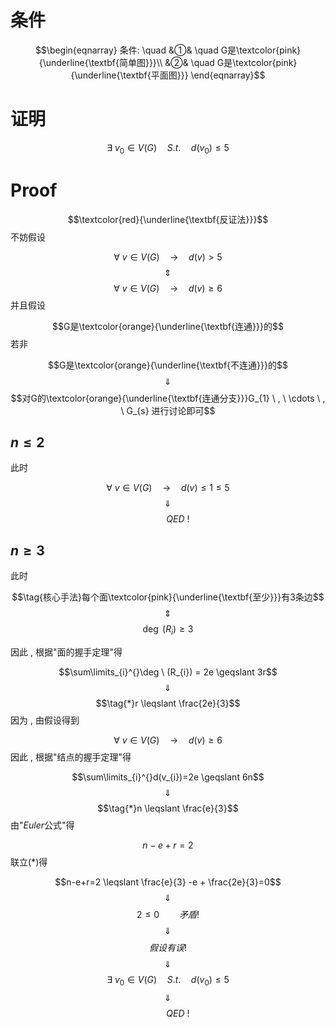 # 条件

$$\begin{eqnarray}
条件: \quad
&①& \quad G是\textcolor{pink}{\underline{\textbf{简单图}}}\\
&②& \quad G是\textcolor{pink}{\underline{\textbf{平面图}}}
\end{eqnarray}$$

# 证明

$$\exists \ v_{0} \in V(G) \quad S.t. \quad  d(v_{0})  \leqslant 5$$
# Proof

$$\textcolor{red}{\underline{\textbf{反证法}}}$$
不妨假设

$$\forall \ v \in V(G)  \quad \rightarrow \quad d(v) >5$$
$$\quad \Updownarrow \quad$$
$$\forall \ v \in V(G)  \quad \rightarrow \quad  d(v)  \geqslant 6$$
并且假设

$$G是\textcolor{orange}{\underline{\textbf{连通}}}的$$
若非

$$G是\textcolor{orange}{\underline{\textbf{不连通}}}的$$
$$\quad \Downarrow \quad $$
$$对G的\textcolor{orange}{\underline{\textbf{连通分支}}}G_{1} \ , \ \cdots \ , \ G_{s} 进行讨论即可$$


## $n  \leqslant 2$

此时

$$\forall \ v \in V(G)  \quad \rightarrow \quad  d(v)  \leqslant 1   \leqslant 5 $$
$$\quad \Downarrow \quad $$
$$\qquad QED\ !$$

## $n  \geqslant 3$

此时

$$\tag{核心手法}每个面\textcolor{pink}{\underline{\textbf{至少}}}有3条边$$
$$\quad \Updownarrow \quad$$
$$\tag{核心手法}\deg \ (R_{i})  \geqslant 3$$

因此 , 根据"面的握手定理"得

$$\sum\limits_{i}^{}\deg \ (R_{i}) = 2e  \geqslant 3r$$
$$\quad \Downarrow \quad $$
$$\tag{*}r  \leqslant \frac{2e}{3}$$
因为 , 由假设得到

$$\forall \ v \in V(G)  \quad \rightarrow \quad  d(v)  \geqslant 6$$
因此 , 根据"结点的握手定理"得

$$\sum\limits_{i}^{}d(v_{i})=2e  \geqslant 6n$$
$$\quad \Downarrow \quad $$
$$\tag{*}n  \leqslant \frac{e}{3}$$
由"$Euler$公式"得

$$n-e+r=2$$
联立($*$)得

$$n-e+r=2   \leqslant \frac{e}{3} -e + \frac{2e}{3}=0$$
$$\quad \Downarrow \quad $$
$$2  \leqslant 0 \qquad 矛盾!$$
$$\quad \Downarrow \quad $$
$$假设有误!$$
$$\quad \Downarrow \quad $$
$$\exists \  v_{0} \in V(G) \quad S.t. \quad  d(v_{0})  \leqslant 5$$
$$\quad \Downarrow \quad $$
$$\qquad QED\ !$$